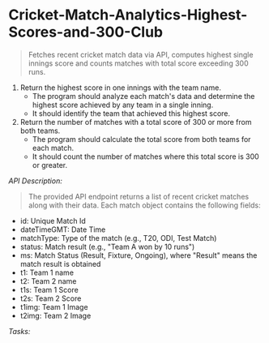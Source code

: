# Cricket-Match-Analytics-Highest-Scores-and-300-Club
> Fetches recent cricket match data via API, computes highest single innings score and counts matches with total score exceeding 300 runs.
1. Return the highest score in one innings with the team name.
   * The program should analyze each match's data and determine the highest score achieved by any team in a single inning.
   * It should identify the team that achieved this highest score.
2. Return the number of matches with a total score of 300 or more from both teams.
   * The program should calculate the total score from both teams for each match.
   * It should count the number of matches where this total score is 300 or greater.

*API Description:*
> The provided API endpoint returns a list of recent cricket matches along with their data. Each match object contains the following fields:
  - id: Unique Match Id
  - dateTimeGMT: Date Time
  - matchType: Type of the match (e.g., T20, ODI, Test Match)
  - status: Match result (e.g., "Team A won by 10 runs")
  - ms: Match Status (Result, Fixture, Ongoing), where "Result" means the match result is obtained
  - t1: Team 1 name
  - t2: Team 2 name
  - t1s: Team 1 Score
  - t2s: Team 2 Score
  - t1img: Team 1 Image
  - t2img: Team 2 Image
    
*Tasks:*
  
